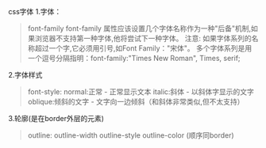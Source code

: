 css字体
1.字体：
>font-family
 font-family 属性应该设置几个字体名称作为一种"后备"机制,如果浏览器不支持第一种字体,他将尝试下一种字体。
 注意: 如果字体系列的名称超过一个字,它必须用引号,如Font Family："宋体"。
 多个字体系列是用一个逗号分隔指明：font-family:"Times New Roman", Times, serif;

2.字体样式
>font-style:
            normal:正常 - 正常显示文本
            italic:斜体 - 以斜体字显示的文字
            oblique:倾斜的文字 - 文字向一边倾斜（和斜体非常类似,但不太支持）

3.轮廓(是在border外层的元素)
>outline: outline-width outline-style outline-color (顺序同border)
